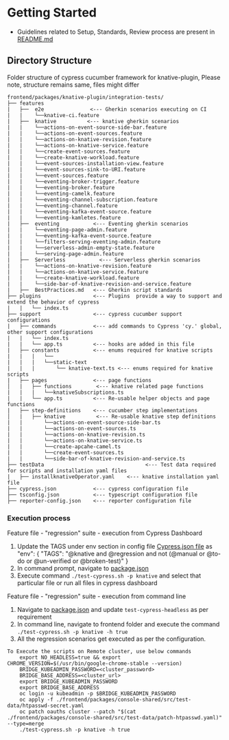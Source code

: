 # Getting Started

- Guidelines related to Setup, Standards, Review process are present in [README.md](frontend/packages/dev-console/integration-tests/README.md)

## Directory Structure

Folder structure of cypress cucumber framework for knative-plugin, Please note, structure remains same, files might differ

```
frontend/packages/knative-plugin/integration-tests/
├── features
|   ├──  e2e               <--- Gherkin scenarios executing on CI
|   |    └──knative-ci.feature
|   ├──  knative          <--- knative gherkin scenarios
|   |    └──actions-on-event-source-side-bar.feature
|   |    └──actions-on-event-sources.feature
|   |    └──actions-on-knative-revision.feature
|   |    └──actions-on-knative-service.feature
|   |    └──create-event-sources.feature
|   |    └──create-knative-workload.feature
|   |    └──event-sources-installation-view.feature
|   |    └──event-sources-sink-to-URI.feature
|   |    └──event-sources.feature
|   |    └──eventing-broker-trigger.feature
|   |    └──eventing-broker.feature
|   |    └──eventing-camelk.feature
|   |    └──eventing-channel-subscription.feature
|   |    └──eventing-channel.feature
|   |    └──eventing-kafka-event-source.feature
|   |    └──eventing-kamletes.feature
|   ├──  eventing           <--- Eventing gherkin scenarios
|   |    └──eventing-page-admin.feature
|   |    └──eventing-kafka-event-source.feature
|   |    └──filters-serving-eventing-admin.feature
|   |    └──serverless-admin-empty-state.feature
|   |    └──serving-page-admin.feature
|   ├──  Serverless           <--- Serverless gherkin scenarios
|   |    └──actions-on-knative-revision.feature
|   |    └──actions-on-knative-service.feature
|   |    └──create-knative-workload.feature
|   |    └──side-bar-of-knative-revision-and-service.feature
|   ├──  BestPractices.md   <--- Gherkin script standards
├── plugins                 <--- Plugins  provide a way to support and extend the behavior of cypress
|   |   └── index.ts
├── support                 <--- cypress cucumber support configurations
|   ├── commands            <--- add commands to Cypress 'cy.' global, other support configurations
|   |   └── index.ts
|   |   └── app.ts          <--- hooks are added in this file
|   ├── constants           <--- enums required for knative scripts
|   |   |   └──
|   |   |   └──static-text
|   |   |       └── knative-text.ts <--- enums required for knative scripts
|   ├── pages               <--- page functions
│   |   ├── functions        <--- knative related page functions
|   |   |   └──knativeSubscriptions.ts
|   |   └── app.ts          <--- Re-usable helper objects and page functions
|   ├── step-definitions    <--- cucumber step implementations
│   |   ├── knative          <--- Re-usable knative step definitions
|   |       └──actions-on-event-source-side-bar.ts
|   |       └──actions-on-event-sources.ts
|   |       └──actions-on-knative-revision.ts
|   |       └──actions-on-knative-service.ts
|   |       └──create-apcahe-camel.ts
|   |       └──create-event-sources.ts
|   |       └──side-bar-of-knative-revision-and-service.ts
├── testData                                 <--- Test data required for scripts and installation yaml files
|   ├── installknativeOperator.yaml    <--- knative installation yaml file
├── cypress.json            <--- cypress configuration file
├── tsconfig.json           <--- typescript configuration file
├── reporter-config.json    <--- reporter configuration file
```

### Execution process

Feature file - "regression" suite - execution from Cypress Dashboard

1. Update the TAGS under env section in config file [Cypress.json file](frontend/packages/knative-plugin/integration-tests/cypress.json) as
   "env": { "TAGS": "@knative and @regression and not (@manual or @to-do or @un-verified or @broken-test)" }
2. In command prompt, navigate to [package.json](frontend/package.json)
3. Execute command `./test-cypress.sh -p knative` and select that particular file or run all files in cypress dashboard

Feature file - "regression" suite - execution from command line

1. Navigate to [package.json](frontend/packages/knative-plugin/integration-tests/package.json) and update `test-cypress-headless` as per requirement
2. In command line, navigate to frontend folder and execute the command `./test-cypress.sh -p knative -h true`
3. All the regression scenarios get executed as per the configuration.

```
To Execute the scripts on Remote cluster, use below commands
    export NO_HEADLESS=true && export CHROME_VERSION=$(/usr/bin/google-chrome-stable --version)
    BRIDGE_KUBEADMIN_PASSWORD=<cluster_password>
    BRIDGE_BASE_ADDRESS=<cluster_url>
    export BRIDGE_KUBEADMIN_PASSWORD
    export BRIDGE_BASE_ADDRESS
    oc login -u kubeadmin -p $BRIDGE_KUBEADMIN_PASSWORD
    oc apply -f ./frontend/packages/console-shared/src/test-data/htpasswd-secret.yaml
    oc patch oauths cluster --patch "$(cat ./frontend/packages/console-shared/src/test-data/patch-htpasswd.yaml)" --type=merge
    ./test-cypress.sh -p knative -h true
```
